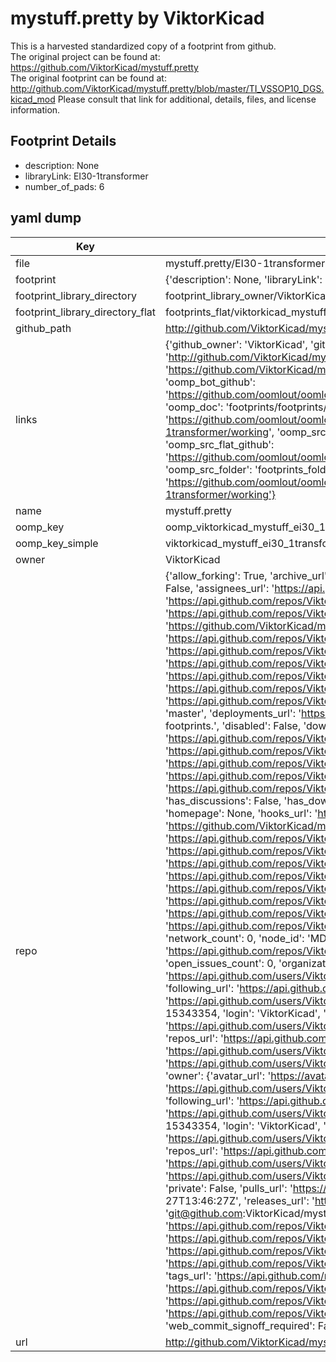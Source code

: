 # mystuff.pretty by ViktorKicad  
This is a harvested standardized copy of a footprint from github.  
The original project can be found at:  
https://github.com/ViktorKicad/mystuff.pretty  
The original footprint can be found at:
http://github.com/ViktorKicad/mystuff.pretty/blob/master/TI_VSSOP10_DGS.kicad_mod
Please consult that link for additional, details, files, and license information.  
## Footprint Details
* description: None  
* libraryLink: EI30-1transformer  
* number_of_pads: 6  
## yaml dump  
| Key | Value |  
| --- | --- |  
| file | mystuff.pretty/EI30-1transformer.kicad_mod |  
| footprint | {'description': None, 'libraryLink': 'EI30-1transformer', 'number_of_pads': 6} |  
| footprint_library_directory | footprint_library_owner/ViktorKicad_mystuff.pretty |  
| footprint_library_directory_flat | footprints_flat/viktorkicad_mystuff_ei30_1transformer/working |  
| github_path | http://github.com/ViktorKicad/mystuff.pretty/blob/master/EI30-1transformer.kicad_mod |  
| links | {'github_owner': 'ViktorKicad', 'github_repo_name': 'mystuff.pretty', 'github_src': 'http://github.com/ViktorKicad/mystuff.pretty/blob/master/TI_VSSOP10_DGS.kicad_mod', 'github_src_repo': 'https://github.com/ViktorKicad/mystuff.pretty', 'oomp_bot': 'footprints/viktorkicad_mystuff_ei30_1transformer/working', 'oomp_bot_github': 'https://github.com/oomlout/oomlout_oomp_footprint_bot/tree/main/footprints/viktorkicad_mystuff_ei30_1transformer/working', 'oomp_doc': 'footprints/footprints/ViktorKicad/mystuff/EI30-1transformer/working/', 'oomp_doc_github': 'https://github.com/oomlout/oomlout_oomp_footprint_doc/tree/main/footprints/footprints/ViktorKicad/mystuff/EI30-1transformer/working', 'oomp_src_flat': 'footprints_flat/footprints_flat/viktorkicad_mystuff_ei30_1transformer/working', 'oomp_src_flat_github': 'https://github.com/oomlout/oomlout_oomp_footprint_src/tree/main/footprints_flat/viktorkicad_mystuff_ei30_1transformer/working', 'oomp_src_folder': 'footprints_folder/footprints_folder/ViktorKicad/mystuff/EI30-1transformer/working', 'oomp_src_folder_github': 'https://github.com/oomlout/oomlout_oomp_footprint_src/tree/main/footprints_folder/ViktorKicad/mystuff/EI30-1transformer/working'} |  
| name | mystuff.pretty |  
| oomp_key | oomp_viktorkicad_mystuff_ei30_1transformer |  
| oomp_key_simple | viktorkicad_mystuff_ei30_1transformer |  
| owner | ViktorKicad |  
| repo | {'allow_forking': True, 'archive_url': 'https://api.github.com/repos/ViktorKicad/mystuff.pretty/{archive_format}{/ref}', 'archived': False, 'assignees_url': 'https://api.github.com/repos/ViktorKicad/mystuff.pretty/assignees{/user}', 'blobs_url': 'https://api.github.com/repos/ViktorKicad/mystuff.pretty/git/blobs{/sha}', 'branches_url': 'https://api.github.com/repos/ViktorKicad/mystuff.pretty/branches{/branch}', 'clone_url': 'https://github.com/ViktorKicad/mystuff.pretty.git', 'collaborators_url': 'https://api.github.com/repos/ViktorKicad/mystuff.pretty/collaborators{/collaborator}', 'comments_url': 'https://api.github.com/repos/ViktorKicad/mystuff.pretty/comments{/number}', 'commits_url': 'https://api.github.com/repos/ViktorKicad/mystuff.pretty/commits{/sha}', 'compare_url': 'https://api.github.com/repos/ViktorKicad/mystuff.pretty/compare/{base}...{head}', 'contents_url': 'https://api.github.com/repos/ViktorKicad/mystuff.pretty/contents/{+path}', 'contributors_url': 'https://api.github.com/repos/ViktorKicad/mystuff.pretty/contributors', 'created_at': '2015-10-27T13:43:23Z', 'default_branch': 'master', 'deployments_url': 'https://api.github.com/repos/ViktorKicad/mystuff.pretty/deployments', 'description': 'My kicad footprints.', 'disabled': False, 'downloads_url': 'https://api.github.com/repos/ViktorKicad/mystuff.pretty/downloads', 'events_url': 'https://api.github.com/repos/ViktorKicad/mystuff.pretty/events', 'fork': False, 'forks': 0, 'forks_count': 0, 'forks_url': 'https://api.github.com/repos/ViktorKicad/mystuff.pretty/forks', 'full_name': 'ViktorKicad/mystuff.pretty', 'git_commits_url': 'https://api.github.com/repos/ViktorKicad/mystuff.pretty/git/commits{/sha}', 'git_refs_url': 'https://api.github.com/repos/ViktorKicad/mystuff.pretty/git/refs{/sha}', 'git_tags_url': 'https://api.github.com/repos/ViktorKicad/mystuff.pretty/git/tags{/sha}', 'git_url': 'git://github.com/ViktorKicad/mystuff.pretty.git', 'has_discussions': False, 'has_downloads': True, 'has_issues': True, 'has_pages': False, 'has_projects': True, 'has_wiki': True, 'homepage': None, 'hooks_url': 'https://api.github.com/repos/ViktorKicad/mystuff.pretty/hooks', 'html_url': 'https://github.com/ViktorKicad/mystuff.pretty', 'id': 45043677, 'is_template': False, 'issue_comment_url': 'https://api.github.com/repos/ViktorKicad/mystuff.pretty/issues/comments{/number}', 'issue_events_url': 'https://api.github.com/repos/ViktorKicad/mystuff.pretty/issues/events{/number}', 'issues_url': 'https://api.github.com/repos/ViktorKicad/mystuff.pretty/issues{/number}', 'keys_url': 'https://api.github.com/repos/ViktorKicad/mystuff.pretty/keys{/key_id}', 'labels_url': 'https://api.github.com/repos/ViktorKicad/mystuff.pretty/labels{/name}', 'language': None, 'languages_url': 'https://api.github.com/repos/ViktorKicad/mystuff.pretty/languages', 'license': None, 'merges_url': 'https://api.github.com/repos/ViktorKicad/mystuff.pretty/merges', 'milestones_url': 'https://api.github.com/repos/ViktorKicad/mystuff.pretty/milestones{/number}', 'mirror_url': None, 'name': 'mystuff.pretty', 'network_count': 0, 'node_id': 'MDEwOlJlcG9zaXRvcnk0NTA0MzY3Nw==', 'notifications_url': 'https://api.github.com/repos/ViktorKicad/mystuff.pretty/notifications{?since,all,participating}', 'open_issues': 0, 'open_issues_count': 0, 'organization': {'avatar_url': 'https://avatars.githubusercontent.com/u/15343354?v=4', 'events_url': 'https://api.github.com/users/ViktorKicad/events{/privacy}', 'followers_url': 'https://api.github.com/users/ViktorKicad/followers', 'following_url': 'https://api.github.com/users/ViktorKicad/following{/other_user}', 'gists_url': 'https://api.github.com/users/ViktorKicad/gists{/gist_id}', 'gravatar_id': '', 'html_url': 'https://github.com/ViktorKicad', 'id': 15343354, 'login': 'ViktorKicad', 'node_id': 'MDEyOk9yZ2FuaXphdGlvbjE1MzQzMzU0', 'organizations_url': 'https://api.github.com/users/ViktorKicad/orgs', 'received_events_url': 'https://api.github.com/users/ViktorKicad/received_events', 'repos_url': 'https://api.github.com/users/ViktorKicad/repos', 'site_admin': False, 'starred_url': 'https://api.github.com/users/ViktorKicad/starred{/owner}{/repo}', 'subscriptions_url': 'https://api.github.com/users/ViktorKicad/subscriptions', 'type': 'Organization', 'url': 'https://api.github.com/users/ViktorKicad'}, 'owner': {'avatar_url': 'https://avatars.githubusercontent.com/u/15343354?v=4', 'events_url': 'https://api.github.com/users/ViktorKicad/events{/privacy}', 'followers_url': 'https://api.github.com/users/ViktorKicad/followers', 'following_url': 'https://api.github.com/users/ViktorKicad/following{/other_user}', 'gists_url': 'https://api.github.com/users/ViktorKicad/gists{/gist_id}', 'gravatar_id': '', 'html_url': 'https://github.com/ViktorKicad', 'id': 15343354, 'login': 'ViktorKicad', 'node_id': 'MDEyOk9yZ2FuaXphdGlvbjE1MzQzMzU0', 'organizations_url': 'https://api.github.com/users/ViktorKicad/orgs', 'received_events_url': 'https://api.github.com/users/ViktorKicad/received_events', 'repos_url': 'https://api.github.com/users/ViktorKicad/repos', 'site_admin': False, 'starred_url': 'https://api.github.com/users/ViktorKicad/starred{/owner}{/repo}', 'subscriptions_url': 'https://api.github.com/users/ViktorKicad/subscriptions', 'type': 'Organization', 'url': 'https://api.github.com/users/ViktorKicad'}, 'private': False, 'pulls_url': 'https://api.github.com/repos/ViktorKicad/mystuff.pretty/pulls{/number}', 'pushed_at': '2015-10-27T13:46:27Z', 'releases_url': 'https://api.github.com/repos/ViktorKicad/mystuff.pretty/releases{/id}', 'size': 112, 'ssh_url': 'git@github.com:ViktorKicad/mystuff.pretty.git', 'stargazers_count': 0, 'stargazers_url': 'https://api.github.com/repos/ViktorKicad/mystuff.pretty/stargazers', 'statuses_url': 'https://api.github.com/repos/ViktorKicad/mystuff.pretty/statuses/{sha}', 'subscribers_count': 2, 'subscribers_url': 'https://api.github.com/repos/ViktorKicad/mystuff.pretty/subscribers', 'subscription_url': 'https://api.github.com/repos/ViktorKicad/mystuff.pretty/subscription', 'svn_url': 'https://github.com/ViktorKicad/mystuff.pretty', 'tags_url': 'https://api.github.com/repos/ViktorKicad/mystuff.pretty/tags', 'teams_url': 'https://api.github.com/repos/ViktorKicad/mystuff.pretty/teams', 'temp_clone_token': None, 'topics': [], 'trees_url': 'https://api.github.com/repos/ViktorKicad/mystuff.pretty/git/trees{/sha}', 'updated_at': '2015-10-27T13:43:23Z', 'url': 'https://api.github.com/repos/ViktorKicad/mystuff.pretty', 'visibility': 'public', 'watchers': 0, 'watchers_count': 0, 'web_commit_signoff_required': False} |  
| url | http://github.com/ViktorKicad/mystuff.pretty |  

